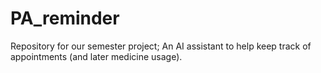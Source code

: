 # PA_reminder
Repository for our semester project; An AI assistant to help keep track of appointments (and later medicine usage).    
